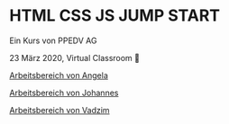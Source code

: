 # HTML CSS JS JUMP START

Ein Kurs von PPEDV AG

23 März 2020, Virtual Classroom :rocket:

[Arbeitsbereich von Angela](./angela/START.md)

[Arbeitsbereich von Johannes](./johannes/START.md)

[Arbeitsbereich von Vadzim](./vadzim/START.md)
